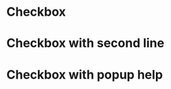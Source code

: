 <script setup>
import {YCheckbox} from 'bedrock-menu-vue3'
</script>

# Checkbox

<DemoContainer>
  <y-checkbox label="hello" :model-value='true' :required="true"></y-checkbox>
</DemoContainer>

# Checkbox with second line
<DemoContainer>
  <y-checkbox label="hello" label-extended="more text on label" :model-value='true' :required="true"></y-checkbox>
</DemoContainer>

# Checkbox with popup help
<DemoContainer>
  <y-checkbox 
    label="hello"
    label-extended="more text on label" 
    more-help-label="more-help"
    more-help-description="This is where more help can be"
    more-help-header="header"
    :model-value='true' 
    :required="true">
</y-checkbox>
</DemoContainer>
